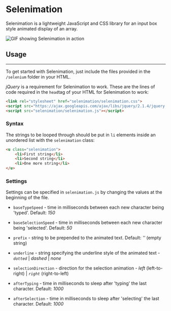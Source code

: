# Selenimation
Selenimation is a lightweight JavaScript and CSS library for an input box style animated display of an array.

![GIF showing Selenimation in action](http://i.imgur.com/fuuZHfE.gif)

## Usage
---
To get started with Selenimation, just include the files provided in the `/selenium` folder in your HTML.

*jQuery* is a requirement for Selenimation to work. These are the lines of code required in the `head`tag of your HTML for Selenimation to work:
````html
<link rel="stylesheet" href="selenimation/selenimation.css">
<script src="https://ajax.googleapis.com/ajax/libs/jquery/2.1.4/jquery.min.js"></script>
<script src="selenimation/selenimation.js"></script>
````

### Syntax
The strings to be looped through should be put in `li` elements inside an unordered list with the `selenimation` class:
````html
<u class="selenimation">
	<li>First string</li>
	<li>Second string</li>
	<li>One more string</li>
</u>
````
### Settings
Settings can be specified in `selenimation.js` by changing the values at the beginning of the file.

* `baseTypeSpeed` - time in milliseconds between each new character being 'typed'. Default: *150*

* `baseSelectionSpeed` - time in milliseconds between each new character being 'selected'. Default: *50*

* `prefix` - string to be prepended to the animated text. Default: *''* (empty string)

* `underline` - string specifying the underline style of the animated text - *`dotted`* | *dashed* | *none*

* `selectionDirection` - direction for the selection animation - *left* (left-to-right) | *`right`* (right-to-left)

* `afterTyping` - time in milliseconds to sleep after 'typing' the last character. Default: *1000*

* `afterSelection` - time in milliseconds to sleep after 'selecting' the last character. Default: *1000*
